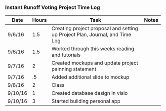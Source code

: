 ### Instant Runoff Voting Project Time Log

| Date | Hours | Task | Notes |
|------|------|-------|-------|
| 9/6/16 | 1.5 | Creating project proposal and setting up Project Plan, Journal, and Time Log | |
| 9/6/16 | 1.5 | Worked through this weeks reading and tutorials | |
| 9/7/16 | 2 | Created mockups and update project palnning statement | |
| 9/7/16 | .5 | Added additional slide to mockup | |
| 9/8/16 | 2 | Class | |
| 9/10/16 | 1 | Created database design in visio | |
| 9/10/16 | 3 | Started building personal app | |
